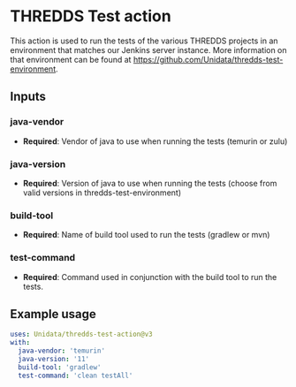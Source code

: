 # THREDDS Test action

This action is used to run the tests of the various THREDDS projects in an environment that matches our Jenkins server instance.
More information on that environment can be found at <https://github.com/Unidata/thredds-test-environment>.

## Inputs

### java-vendor

* **Required**: Vendor of java to use when running the tests (temurin or zulu)

### java-version

* **Required**: Version of java to use when running the tests  (choose from valid versions in thredds-test-environment)

### build-tool

* **Required**: Name of build tool used to run the tests (gradlew or mvn)

### test-command

* **Required**: Command used in conjunction with the build tool to run the tests.

## Example usage

~~~yml
uses: Unidata/thredds-test-action@v3
with:
  java-vendor: 'temurin'
  java-version: '11'
  build-tool: 'gradlew'
  test-command: 'clean testAll'
~~~
